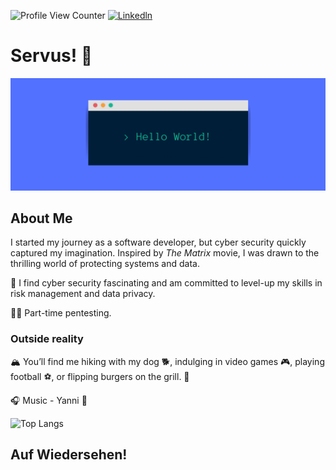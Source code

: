 ![Profile View Counter](https://komarev.com/ghpvc/?username=zacjr8)
[![Linkedln](https://img.shields.io/badge/LinkedIn-0077B5?style=flat-square&logo=linkedin&logoColor=white)](https://www.linkedin.com/in/joan-zacharia/)

# Servus! :wave:

<img src="https://raw.githubusercontent.com/zacjr8/joan-zacharia/master/resources/helloworld.png" alt="Hello world">

## About Me

I started my journey as a software developer, but cyber security quickly captured my imagination. Inspired by *The Matrix* movie, I was drawn to the thrilling world of protecting systems and data. 

🚀 I find cyber security fascinating and am committed to level-up my skills in risk management and data privacy.

🕵️‍♂️ Part-time pentesting.

### Outside reality

🏔️ You’ll find me hiking with my dog 🐕, indulging in video games 🎮, playing football ⚽, or flipping burgers on the grill. 🍔

🎧 Music - Yanni 🎹

<!-- ![Joan's GitHub stats](https://github-readme-stats.vercel.app/api?username=zacjr8&show_icons=true&theme=tokyonight) -->
![Top Langs](https://github-readme-stats.vercel.app/api/top-langs/?username=zacjr8&layout=compact&theme=tokyonight)

## Auf Wiedersehen!
